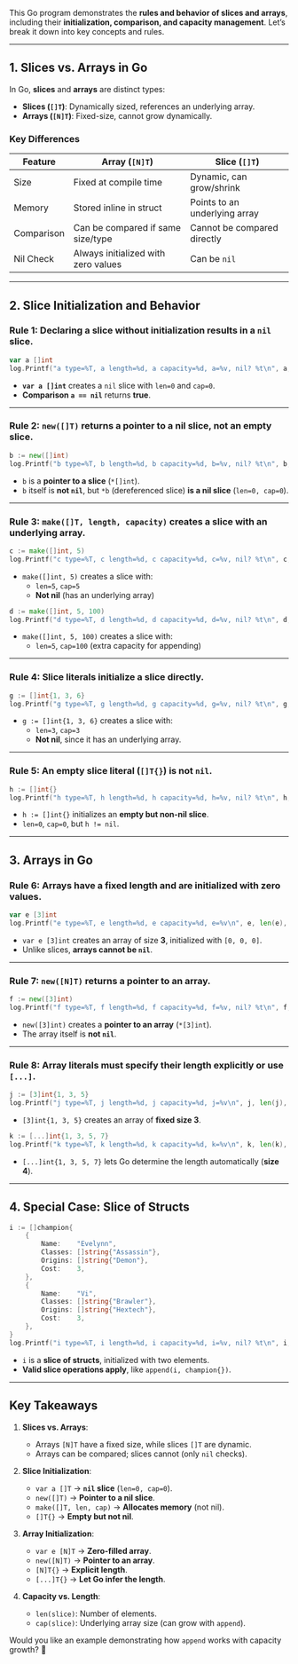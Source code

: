This Go program demonstrates the **rules and behavior of slices and arrays**, including their **initialization, comparison, and capacity management**. Let’s break it down into key concepts and rules.

---

## **1. Slices vs. Arrays in Go**
In Go, **slices** and **arrays** are distinct types:

- **Slices (`[]T`)**: Dynamically sized, references an underlying array.
- **Arrays (`[N]T`)**: Fixed-size, cannot grow dynamically.

### **Key Differences**
| Feature  | Array (`[N]T`) | Slice (`[]T`) |
|----------|---------------|---------------|
| Size | Fixed at compile time | Dynamic, can grow/shrink |
| Memory | Stored inline in struct | Points to an underlying array |
| Comparison | Can be compared if same size/type | Cannot be compared directly |
| Nil Check | Always initialized with zero values | Can be `nil` |

---

## **2. Slice Initialization and Behavior**

### **Rule 1: Declaring a slice without initialization results in a `nil` slice.**
```go
var a []int
log.Printf("a type=%T, a length=%d, a capacity=%d, a=%v, nil? %t\n", a, len(a), cap(a), a, a == nil)
```
- **`var a []int`** creates a `nil` slice with `len=0` and `cap=0`.
- **Comparison `a == nil`** returns **true**.

---

### **Rule 2: `new([]T)` returns a pointer to a nil slice, not an empty slice.**
```go
b := new([]int)
log.Printf("b type=%T, b length=%d, b capacity=%d, b=%v, nil? %t\n", b, len(*b), cap(*b), b, b == nil)
```
- `b` is a **pointer to a slice** (`*[]int`).
- `b` itself is **not `nil`**, but `*b` (dereferenced slice) **is a nil slice** (`len=0, cap=0`).

---

### **Rule 3: `make([]T, length, capacity)` creates a slice with an underlying array.**
```go
c := make([]int, 5)
log.Printf("c type=%T, c length=%d, c capacity=%d, c=%v, nil? %t\n", c, len(c), cap(c), c, c == nil)
```
- `make([]int, 5)` creates a slice with:
  - `len=5`, `cap=5`
  - **Not nil** (has an underlying array)

```go
d := make([]int, 5, 100)
log.Printf("d type=%T, d length=%d, d capacity=%d, d=%v, nil? %t\n", d, len(d), cap(d), d, d == nil)
```
- `make([]int, 5, 100)` creates a slice with:
  - `len=5`, `cap=100` (extra capacity for appending)

---

### **Rule 4: Slice literals initialize a slice directly.**
```go
g := []int{1, 3, 6}
log.Printf("g type=%T, g length=%d, g capacity=%d, g=%v, nil? %t\n", g, len(g), cap(g), g, g == nil)
```
- `g := []int{1, 3, 6}` creates a slice with:
  - `len=3`, `cap=3`
  - **Not nil**, since it has an underlying array.

---

### **Rule 5: An empty slice literal (`[]T{}`) is not `nil`.**
```go
h := []int{}
log.Printf("h type=%T, h length=%d, h capacity=%d, h=%v, nil? %t\n", h, len(h), cap(h), h, h == nil)
```
- `h := []int{}` initializes an **empty but non-nil slice**.
- `len=0`, `cap=0`, but `h != nil`.

---

## **3. Arrays in Go**
### **Rule 6: Arrays have a fixed length and are initialized with zero values.**
```go
var e [3]int
log.Printf("e type=%T, e length=%d, e capacity=%d, e=%v\n", e, len(e), cap(e), e)
```
- `var e [3]int` creates an array of size **3**, initialized with `[0, 0, 0]`.
- Unlike slices, **arrays cannot be `nil`**.

---

### **Rule 7: `new([N]T)` returns a pointer to an array.**
```go
f := new([3]int)
log.Printf("f type=%T, f length=%d, f capacity=%d, f=%v, nil? %t\n", f, len(f), cap(f), f, f == nil)
```
- `new([3]int)` creates a **pointer to an array** (`*[3]int`).
- The array itself is **not `nil`**.

---

### **Rule 8: Array literals must specify their length explicitly or use `[...]`.**
```go
j := [3]int{1, 3, 5}
log.Printf("j type=%T, j length=%d, j capacity=%d, j=%v\n", j, len(j), cap(j), j)
```
- `[3]int{1, 3, 5}` creates an array of **fixed size 3**.

```go
k := [...]int{1, 3, 5, 7}
log.Printf("k type=%T, k length=%d, k capacity=%d, k=%v\n", k, len(k), cap(k), k)
```
- `[...]int{1, 3, 5, 7}` lets Go determine the length automatically (**size 4**).

---

## **4. Special Case: Slice of Structs**
```go
i := []champion{
	{
		Name:    "Evelynn",
		Classes: []string{"Assassin"},
		Origins: []string{"Demon"},
		Cost:    3,
	},
	{
		Name:    "Vi",
		Classes: []string{"Brawler"},
		Origins: []string{"Hextech"},
		Cost:    3,
	},
}
log.Printf("i type=%T, i length=%d, i capacity=%d, i=%v, nil? %t\n", i, len(i), cap(i), i, i == nil)
```
- `i` is a **slice of structs**, initialized with two elements.
- **Valid slice operations apply**, like `append(i, champion{})`.

---

## **Key Takeaways**
1. **Slices vs. Arrays**:
   - Arrays `[N]T` have a fixed size, while slices `[]T` are dynamic.
   - Arrays can be compared; slices cannot (only `nil` checks).
  
2. **Slice Initialization**:
   - `var a []T` → **`nil` slice** (`len=0, cap=0`).
   - `new([]T)` → **Pointer to a nil slice**.
   - `make([]T, len, cap)` → **Allocates memory** (not nil).
   - `[]T{}` → **Empty but not nil**.
  
3. **Array Initialization**:
   - `var e [N]T` → **Zero-filled array**.
   - `new([N]T)` → **Pointer to an array**.
   - `[N]T{}` → **Explicit length**.
   - `[...]T{}` → **Let Go infer the length**.

4. **Capacity vs. Length**:
   - `len(slice)`: Number of elements.
   - `cap(slice)`: Underlying array size (can grow with `append`).

Would you like an example demonstrating how `append` works with capacity growth? 🚀